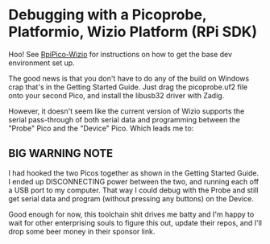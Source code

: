 # Debugging with a Picoprobe, Platformio, Wizio Platform (RPi SDK)

Hoo!  See [RpiPico-Wizio](https://github.com/casundra/MakingEmbeddedSystemsClass/tree/main/Week3-Homework/RpiPico-Wizio) for instructions on how to get the base dev environment set up.

The good news is that you don't have to do any of the build on Windows crap that's in the Getting Started Guide.  Just drag the picoprobe.uf2 file onto your second Pico, and install the libusb32 driver with Zadig.

However, it doesn't seem like the current version of Wizio supports the serial pass-through of both serial data and programming between the "Probe" Pico and the "Device" Pico.  Which leads me to:

## **BIG WARNING NOTE**
I had hooked the two Picos together as shown in the Getting Started Guide.  I ended up DISCONNECTING power between the two, and running each off a USB port to my computer.  That way I could debug with the Probe and still get serial data and program (without pressing any buttons) on the Device.

Good enough for now, this toolchain shit drives me batty and I'm happy to wait for other enterprising souls to figure this out, update their repos, and I'll drop some beer money in their sponsor link.

